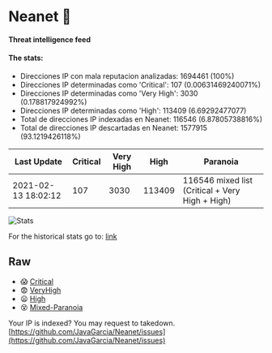 # Neanet :hocho:
#### Threat intelligence feed
#### The stats:

- Direcciones IP con mala reputacion analizadas: 1694461 (100%)
- Direcciones IP determinadas como 'Critical':  107 (0.00631469240071%)
- Direcciones IP determinadas como 'Very High':  3030 (0.178817924992%)
- Direcciones IP determinadas como 'High':  113409 (6.69292477077)
- Total de direcciones IP indexadas en Neanet:  116546 (6.87805738816%)
- Total de direcciones IP descartadas en Neanet:  1577915 (93.1219426118%)

| Last Update | Critical | Very High | High | Paranoia |
| --- | --- | --- | --- | --- |
| 2021-02-13 18:02:12 | 107 | 3030 | 113409 | 116546 mixed list (Critical + Very High + High)|

![Stats](https://docs.google.com/spreadsheets/d/e/2PACX-1vSnaNMIXVabIpDJjufMlzH7poXnshF3mgd8Is1g9ytUEzVsP5my4Trn8f-xkoLLQ38xpL3HtmUexLo6/pubchart?oid=501124687&format=image)

For the historical stats go to: [link](/stats.csv)
## Raw
- :scream: [Critical](https://raw.githubusercontent.com/JavaGarcia/Neanet/master/blacklists/neanet_critical.txt)
- :fearful: [VeryHigh](https://raw.githubusercontent.com/JavaGarcia/Neanet/master/blacklists/neanet_veryHigh.txtt)
- :frowning: [High](https://raw.githubusercontent.com/JavaGarcia/Neanet/master/blacklists/neanet_high.txt)
- :dizzy_face: [Mixed-Paranoia](https://raw.githubusercontent.com/JavaGarcia/Neanet/master/blacklists/neanet_all.txt)


Your IP is indexed? You may request to takedown. [https://github.com/JavaGarcia/Neanet/issues](https://github.com/JavaGarcia/Neanet/issues)














































































































































































































































































































































































































































































































































































































































































































































































































































































































































































































































































































































































































































































































































































































































































































































































































































































































































































































































































































































































































































































































































































































































































































































































































































































































































































































































































































































































































































































































































































































































































































































































































































































































































































































































































































































































































































































































































































































































































































































































































































































































































































































































































































































